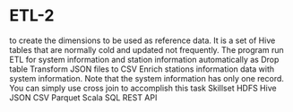 # ETL-2
to create the dimensions to be used as reference data. 
It is a set of Hive tables that are normally cold and updated not frequently. 
The program run ETL for system information and station information automatically as  Drop table Transform JSON files to CSV Enrich stations information data with system information. 
Note that the system information has only one record. You can simply use cross join to accomplish this task Skillset HDFS Hive JSON CSV Parquet Scala SQL REST API
